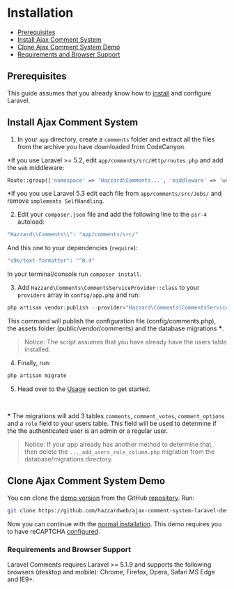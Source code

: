 # Installation

- [Prerequisites](#prerequisites)
- [Install Ajax Comment System](#install-ajax-comment-system)
- [Clone Ajax Comment System Demo](#clone-ajax-comment-system-demo)
- [Requirements and Browser Support](#requirements-and-browser-support)

## Prerequisites

This guide assumes that you already know how to [install](http://laravel.com/docs/5.1/installation) and configure Laravel.

## Install Ajax Comment System

1. In your `app` directory, create a `comments` folder and extract all the files from the archive you have downloaded from CodeCanyon.

*If you use Laravel >= 5.2, edit `app/comments/src/Http/routes.php` and add the `web` middleware:

 ```php
Route::group(['namespace' => 'Hazzard\Comments...', 'middleware' => 'web'], function ($router)
```

*If you you use Laravel 5.3 edit each file from `app/comments/src/Jobs/` and remove `implements SelfHandling`.

2. Edit your `composer.json` file and add the following line to the `psr-4` autoload:

 ```php
"Hazzard\\Comments\\": "app/comments/src/"
```

 And this one to your dependencies (`require`): 

 ```php
"s9e/text-formatter": "^0.4"
```

 In your terminal/console run `composer install`.

3. Add `Hazzard\Comments\CommentsServiceProvider::class` to your `providers` array in `config/app.php` and run:

 ```php
php artisan vendor:publish --provider="Hazzard\Comments\CommentsServiceProvider"
```

 This command will publish the configuration file (config/comments.php), the assets folder (public/vendor/comments) and the database migrations __*__.<br>

 > Notice: The script assumes that you have already have the users table installed.

4. Finally, run: 

 ```php
php artisan migrate
```

5. Head over to the [Usage](usage.md) section to get started. 

<br> 

__*__ The migrations will add 3 tables `comments`, `comment_votes`, `comment_options` and a `role` field to your users table. This field will be used to determine if the the authenticated user is an admin or a regular user. <br>

 > Notice: If your app already has another method to determine that, then delete the `..._add_users_role_column.php` migration from the database/migrations directory.

## Clone Ajax Comment System Demo

You can clone the [demo version](http://acs-laravel.demo.hazzardweb.com) from the GitHub [repository](https://github.com/hazzardweb/ajax-comment-system-laravel-demo). Run:

```bash
git clone https://github.com/hazzardweb/ajax-comment-system-laravel-demo.git
```

Now you can continue with the [normal installation](#install-ajax-comment-system). This demo requires you to have reCAPTCHA [configured](configuration.md#recaptcha).

### Requirements and Browser Support

Laravel Comments requires Laravel >= 5.1.9 and supports the following browsers (desktop and mobile): Chrome, Firefox, Opera, Safari MS Edge and IE9+.

<style>.docs-content ol { padding-left: 20px; }</style>
